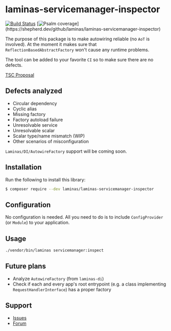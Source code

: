 # laminas-servicemanager-inspector

[![Build Status](https://github.com/laminas/laminas-servicemanager-inspector/actions/workflows/continuous-integration.yml/badge.svg)](https://github.com/laminas/laminas-servicemanager-inspector/actions/workflows/continuous-integration.yml)
[![Psalm coverage](https://shepherd.dev/github/laminas/laminas-servicemanager-inspector/coverage.svg?)](https://shepherd.dev/github/laminas/laminas-servicemanager-inspector)

The purpose of this package is to make autowiring reliable (no `AoT` is involved).
At the moment it makes sure that `ReflectionBasedAbstractFactory` won't cause any runtime problems.

The tool can be added to your favorite `CI` so to make sure there are no defects.

[TSC Proposal](https://github.com/laminas/technical-steering-committee/issues/55)

## Defects analyzed

* Circular dependency
* Cyclic alias 
* Missing factory 
* Factory autoload failure
* Unresolvable service 
* Unresolvable scalar
* Scalar type/name mismatch (WIP)
* Other scenarios of misconfiguration

`Laminas/DI/AutowireFactory` support will be coming soon.

## Installation

Run the following to install this library:

```bash
$ composer require --dev laminas/laminas-servicemanager-inspector
```

## Configuration

No configuration is needed. All you need to do is to include `ConfigProvider` (or `Module`) to your application.

## Usage

```bash
./vendor/bin/laminas servicemanager:inspect
```

## Future plans

- Analyze `AutowireFactory` (from `laminas-di`)
- Check if each and every app's root entrypoint (e.g. a class implementing `RequestHandlerInterface`) has a proper factory

## Support

* [Issues](https://github.com/laminas/laminas-servicemanager-inspector/issues/)
* [Forum](https://discourse.laminas.dev/)
